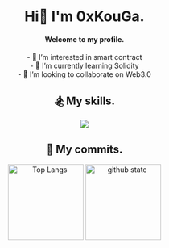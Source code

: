 <h1 align="center">Hi👋 I'm 0xKouGa.</h1>
<h4 align="center">Welcome to my profile.</h4>
<p align="middle">
  - 👀 I’m interested in smart contract</br>
  - 🌱 I’m currently learning Solidity</br>
  - 💞️ I’m looking to collaborate on Web3.0
</p>
  
<h2 align="center">🏂 My skills.</h2>

<p align="middle">
<img src="https://skillicons.dev/icons?i=ts,js,html,css,nodejs,vscode,solidity,mysql,ipfs,electron,react,materialui,git,github,bots,discord,twitter,ps&theme=dark&perline=10" />
</p>

<h2 align="center">🚴 My commits.</h2>

<p align="middle"> 
  <img alt="Top Langs" height="150px" src="https://github-readme-stats-nine-alpha-70.vercel.app
/api/top-langs/?username=0xkouga&layout=compact&show_icons=true" />
  <img alt="github state" height="150px" src="https://github-readme-stats-nine-alpha-70.vercel.app
/api?username=0xkouga&show_icons=true" />
</p> 
